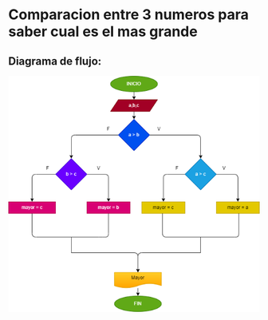 # Comparacion entre 3 numeros para saber cual es el mas grande

## Diagrama de flujo:
![Diagrma de flujo](mayor.png "diagrama de flujo")